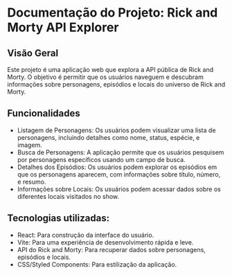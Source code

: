 
# Documentação do Projeto: Rick and Morty API Explorer

## Visão Geral
Este projeto é uma aplicação web que explora a API pública de Rick and Morty. O objetivo é permitir que os usuários naveguem e descubram informações sobre personagens, episódios e locais do universo de Rick and Morty.


## Funcionalidades

- Listagem de Personagens: Os usuários podem visualizar uma lista de personagens, incluindo detalhes como nome, status, espécie, e imagem.
- Busca de Personagens: A aplicação permite que os usuários pesquisem por personagens específicos usando um campo de busca.
- Detalhes dos Episódios: Os usuários podem explorar os episódios em que os personagens aparecem, com informações sobre título, número, e resumo.
- Informações sobre Locais: Os usuários podem acessar dados sobre os diferentes locais visitados no show.


## Tecnologias utilizadas:

- React: Para construção da interface do usuário.
- Vite: Para uma experiência de desenvolvimento rápida e leve.
- API do Rick and Morty: Para recuperar dados sobre personagens, episódios e locais.
- CSS/Styled Components: Para estilização da aplicação.

